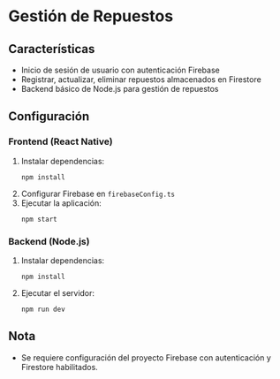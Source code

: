 # Gestión de Repuestos 

## Características
- Inicio de sesión de usuario con autenticación Firebase
- Registrar, actualizar, eliminar repuestos almacenados en Firestore
- Backend básico de Node.js para gestión de repuestos

## Configuración

### Frontend (React Native)
1. Instalar dependencias:
   ```
   npm install
   ```
2. Configurar Firebase en `firebaseConfig.ts`
3. Ejecutar la aplicación:
   ```
   npm start
   ```

### Backend (Node.js)
1. Instalar dependencias:
   ```
   npm install
   ```
2. Ejecutar el servidor:
   ```
   npm run dev
   ```

## Nota
- Se requiere configuración del proyecto Firebase con autenticación y Firestore habilitados.
